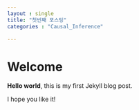 ```yaml
---
layout : single 
title: "첫번째 포스팅"
categories : "Causal_Inference"

---
```

# Welcome

**Hello world**, this is my first Jekyll blog post.

I hope you like it!
